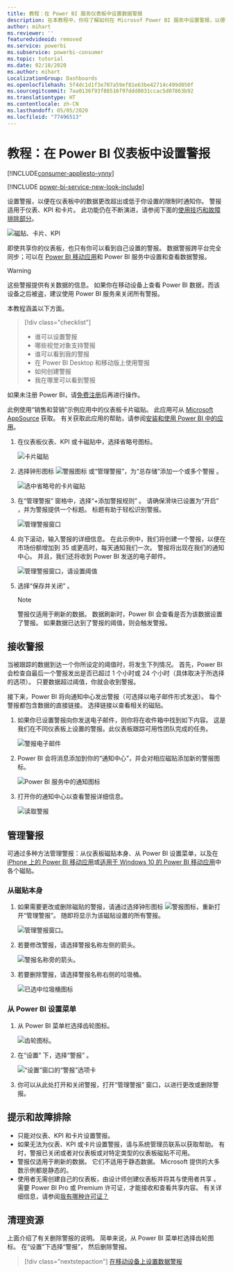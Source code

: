 ```yaml
---
title: 教程：在 Power BI 服务仪表板中设置数据警报
description: 在本教程中，你将了解如何在 Microsof Power BI 服务中设置警报，以便在仪表板中的数据更改超出你设置的限制时通知你。
author: mihart
ms.reviewer: ''
featuredvideoid: removed
ms.service: powerbi
ms.subservice: powerbi-consumer
ms.topic: tutorial
ms.date: 02/18/2020
ms.author: mihart
LocalizationGroup: Dashboards
ms.openlocfilehash: 5f4dc1d1f3e707a59ef81e63be42714c499d050f
ms.sourcegitcommit: 7aa0136f93f88516f97ddd8031ccac5d07863b92
ms.translationtype: HT
ms.contentlocale: zh-CN
ms.lasthandoff: 05/05/2020
ms.locfileid: "77496513"
---
```

# <a name="tutorial-set-alerts-on-power-bi-dashboards"></a>教程：在 Power BI 仪表板中设置警报

[!INCLUDE[consumer-appliesto-ynny](../includes/consumer-appliesto-ynny.md)]

[!INCLUDE [power-bi-service-new-look-include](../includes/power-bi-service-new-look-include.md)]

设置警报，以便在仪表板中的数据更改超出或低于你设置的限制时通知你。 警报适用于仪表、KPI 和卡片。 此功能仍在不断演进，请参阅下面的[使用技巧和故障排除部分](#tips-and-troubleshooting)。

![磁贴、卡片、KPI](media/end-user-alerts/card-gauge-kpi.png)

即使共享你的仪表板，也只有你可以看到自己设置的警报。 数据警报跨平台完全同步；可以在 [Power BI 移动应用](mobile/mobile-set-data-alerts-in-the-mobile-apps.md)和 Power BI 服务中设置和查看数据警报。 

> [!WARNING]
> 这些警报提供有关数据的信息。 如果你在移动设备上查看 Power BI 数据，而该设备之后被盗，建议使用 Power BI 服务来关闭所有警报。
> 

本教程涵盖以下方面。
> [!div class="checklist"]
> * 谁可以设置警报
> * 哪些视觉对象支持警报
> * 谁可以看到我的警报
> * 在 Power BI Desktop 和移动版上使用警报
> * 如何创建警报
> * 我在哪里可以看到警报

如果未注册 Power BI，请[免费注册](https://app.powerbi.com/signupredirect?pbi_source=web)后再进行操作。

此例使用“销售和营销”示例应用中的仪表板卡片磁贴。 此应用可从 [Microsoft AppSource](https://appsource.microsoft.com) 获取。 有关获取此应用的帮助，请参阅[安装和使用 Power BI 中的应用](end-user-app-view.md)。

1. 在仪表板仪表、KPI 或卡磁贴中，选择省略号图标。
   
   ![卡片磁贴](media/end-user-alerts/power-bi-cards.png)
2. 选择钟形图标 ![警报图标](media/end-user-alerts/power-bi-bell-icon.png) 或“管理警报”，为“总存储”添加一个或多个警报   。

   ![选中省略号的卡片磁贴](media/end-user-alerts/power-bi-ellipses.png)

   
1. 在“管理警报”  窗格中，选择“+添加警报规则”  。  请确保滑块已设置为“开启”  ，并为警报提供一个标题。 标题有助于轻松识别警报。
   
   ![管理警报窗口](media/end-user-alerts/power-bi-manage-alert.png)
4. 向下滚动，输入警报的详细信息。  在此示例中，我们将创建一个警报，以便在市场份额增加到 35 或更高时，每天通知我们一次。 警报将出现在我们的通知中心。 并且，我们还将收到 Power BI 发送的电子邮件。
   
   ![管理警报窗口，请设置阈值](media/end-user-alerts/power-bi-manage-alert-details.png)
5. 选择“保存并关闭”  。
 
   > [!NOTE]
   > 警报仅适用于刷新的数据。 数据刷新时，Power BI 会查看是否为该数据设置了警报。 如果数据已达到了警报的阈值，则会触发警报。 
   > 

## <a name="receiving-alerts"></a>接收警报
当被跟踪的数据到达一个你所设定的阈值时，将发生下列情况。 首先，Power BI 会检查自最后一个警报发出是否已超过 1 个小时或 24 个小时（具体取决于所选择的选项）。 只要数据超过阈值，你就会收到警报。

接下来，Power BI 将向通知中心发出警报（可选择以电子邮件形式发送）。 每个警报都包含数据的直接链接。 选择链接以查看相关的磁贴。  

1. 如果你已设置警报向你发送电子邮件，则你将在收件箱中找到如下内容。 这是我们在不同仪表板上设置的警报。此仪表板跟踪可用性团队完成的任务。
   
   ![警报电子邮件](media/end-user-alerts/power-bi-alert-email.png)
2. Power BI 会将消息添加到你的“通知中心”，并会对相应磁贴添加新的警报图标。 
   
   ![Power BI 服务中的通知图标](media/end-user-alerts/power-bi-task-alert.png)
3. 打开你的通知中心以查看警报详细信息。
   
    ![读取警报](media/end-user-alerts/power-bi-notification.png)
   
  

## <a name="managing-alerts"></a>管理警报

可通过多种方法管理警报：从仪表板磁贴本身、从 Power BI 设置菜单，以及在 [iPhone 上的 Power BI 移动应用](mobile/mobile-set-data-alerts-in-the-mobile-apps.md)或[适用于 Windows 10 的 Power BI 移动应用](mobile/mobile-set-data-alerts-in-the-mobile-apps.md)中各个磁贴。

### <a name="from-the-tile-itself"></a>从磁贴本身

1. 如果需要更改或删除磁贴的警报，请通过选择钟形图标 ![警报图标](media/end-user-alerts/power-bi-bell-icon.png)，重新打开“管理警报”。  随即将显示为该磁贴设置的所有警报。
   
    ![管理警报窗口](media/end-user-alerts/power-bi-manage-alerts.png)。
2. 若要修改警报，请选择警报名称左侧的箭头。
   
    ![警报名称旁的箭头](media/end-user-alerts/power-bi-modify-alert.png)。
3. 若要删除警报，请选择警报名称右侧的垃圾桶。
   
      ![已选中垃圾桶图标](media/end-user-alerts/power-bi-alert-delete.png)

### <a name="from-the-power-bi-settings-menu"></a>从 Power BI 设置菜单

1. 从 Power BI 菜单栏选择齿轮图标。
   
    ![齿轮图标](media/end-user-alerts/powerbi-gear-icon.png)。
2. 在“设置”  下，选择“警报”  。
   
    ![“设置”窗口的“警报”选项卡](media/end-user-alerts/power-bi-alert-settings.png)
3. 你可以从此处打开和关闭警报，打开“管理警报”  窗口，以进行更改或删除警报。

## <a name="tips-and-troubleshooting"></a>提示和故障排除 

* 只能对仪表、KPI 和卡片设置警报。
* 如果无法为仪表、KPI 或卡片设置警报，请与系统管理员联系以获取帮助。 有时，警报已关闭或者对仪表板或对特定类型的仪表板磁贴不可用。
* 警报仅适用于刷新的数据。 它们不适用于静态数据。 Microsoft 提供的大多数示例都是静态的。 
* 使用者无需创建自己的仪表板，由设计师创建仪表板并将其与使用者共享   。 需要 Power BI Pro 或 Premium 许可证，才能接收和查看共享内容。 有关详细信息，请参阅[我有哪种许可证？](end-user-license.md) 


## <a name="clean-up-resources"></a>清理资源
上面介绍了有关删除警报的说明。 简单来说，从 Power BI 菜单栏选择齿轮图标。 在“设置”下选择“警报”，   然后删除警报。

> [!div class="nextstepaction"]
> [在移动设备上设置数据警报](mobile/mobile-set-data-alerts-in-the-mobile-apps.md)


